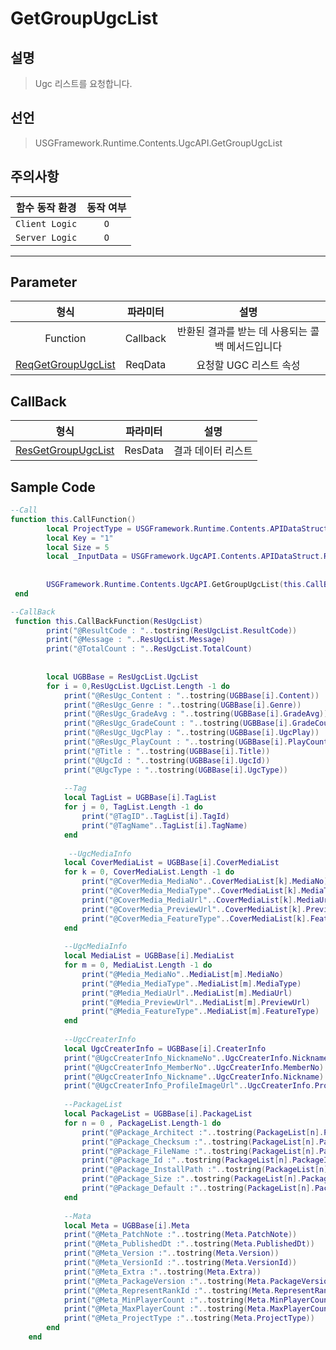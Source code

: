 # GetGroupUgcList
## 설명
> Ugc 리스트를 요청합니다.
## 선언
> USGFramework.Runtime.Contents.UgcAPI.GetGroupUgcList
## 주의사항
|    **함수 동작 환경**    | **동작 여부** |
|:------------------:|:---------:|
| ```Client Logic``` |  ```O```  |
| ```Server Logic``` |  ```O```  |
---
## Parameter
|                   **형식**                    | **파라미터** |           **설명**            |
|:-------------------------------------------:|:--------:|:---------------------------:|
|                  Function                   | Callback | 반환된 결과를 받는 데 사용되는 콜백 메서드입니다 |
| [ReqGetGroupUgcList](ReqGetGroupUgcList.md) | ReqData  |       요청할 UGC 리스트 속성        |
## CallBack
|                   **형식**                    | **파라미터** |   **설명**    |
|:-------------------------------------------:|:--------:|:-----------:|
| [ResGetGroupUgcList](ResGetGroupUgcList.md) | ResData  | 	결과 데이터 리스트 |

## Sample Code
```lua
--Call
function this.CallFunction()
        local ProjectType = USGFramework.Runtime.Contents.APIDataStruct.UGCProjectType.VulcanusPro
        local Key = "1"
        local Size = 5
        local _InputData = USGFramework.UgcAPI.Contents.APIDataStruct.ReqGetGroupUgcList.New(ProjectType,Key,Size)
 
 
        USGFramework.Runtime.Contents.UgcAPI.GetGroupUgcList(this.CallBackFunction,_InputData)
 end
```

```lua
--CallBack
 function this.CallBackFunction(ResUgcList)
        print("@ResultCode : "..tostring(ResUgcList.ResultCode))
        print("@Message : "..ResUgcList.Message)
        print("@TotalCount : "..ResUgcList.TotalCount)
 
 
        local UGBBase = ResUgcList.UgcList
        for i = 0,ResUgcList.UgcList.Length -1 do
            print("@ResUgc_Content : "..tostring(UGBBase[i].Content))
            print("@ResUgc_Genre : "..tostring(UGBBase[i].Genre))
            print("@ResUgc_GradeAvg : "..tostring(UGBBase[i].GradeAvg))
            print("@ResUgc_GradeCount : "..tostring(UGBBase[i].GradeCount))
            print("@ResUgc_UgcPlay : "..tostring(UGBBase[i].UgcPlay))
            print("@ResUgc_PlayCount : "..tostring(UGBBase[i].PlayCount))
            print("@Title : "..tostring(UGBBase[i].Title))
            print("@UgcId : "..tostring(UGBBase[i].UgcId))
            print("@UgcType : "..tostring(UGBBase[i].UgcType))
 
            --Tag
            local TagList = UGBBase[i].TagList
            for j = 0, TagList.Length -1 do
                print("@TagID"..TagList[i].TagId)
                print("@TagName"..TagList[i].TagName)
            end
 
             --UgcMediaInfo
            local CoverMediaList = UGBBase[i].CoverMediaList
            for k = 0, CoverMediaList.Length -1 do
                print("@CoverMedia_MediaNo"..CoverMediaList[k].MediaNo)
                print("@CoverMedia_MediaType"..CoverMediaList[k].MediaType)
                print("@CoverMedia_MediaUrl"..CoverMediaList[k].MediaUrl)
                print("@CoverMedia_PreviewUrl"..CoverMediaList[k].PreviewUrl)
                print("@CoverMedia_FeatureType"..CoverMediaList[k].FeatureType)
            end
 
            --UgcMediaInfo
            local MediaList = UGBBase[i].MediaList
            for m = 0, MediaList.Length -1 do
                print("@Media_MediaNo"..MediaList[m].MediaNo)
                print("@Media_MediaType"..MediaList[m].MediaType)
                print("@Media_MediaUrl"..MediaList[m].MediaUrl)
                print("@Media_PreviewUrl"..MediaList[m].PreviewUrl)
                print("@Media_FeatureType"..MediaList[m].FeatureType)
            end
 
            --UgcCreaterInfo
            local UgcCreaterInfo = UGBBase[i].CreaterInfo
            print("@UgcCreaterInfo_NicknameNo"..UgcCreaterInfo.NicknameNo)
            print("@UgcCreaterInfo_MemberNo"..UgcCreaterInfo.MemberNo)
            print("@UgcCreaterInfo_Nickname"..UgcCreaterInfo.Nickname)
            print("@UgcCreaterInfo_ProfileImageUrl"..UgcCreaterInfo.ProfileImageUrl)
 
            --PackageList
            local PackageList = UGBBase[i].PackageList
            for n = 0 , PackageList.Length-1 do
                print("@Package_Architect :"..tostring(PackageList[n].PackageArchitect))
                print("@Package_Checksum :"..tostring(PackageList[n].PackageChecksum))
                print("@Package_FileName :"..tostring(PackageList[n].PackageFileName))
                print("@Package_Id :"..tostring(PackageList[n].PackageId))
                print("@Package_InstallPath :"..tostring(PackageList[n].PackageInstallPath))
                print("@Package_Size :"..tostring(PackageList[n].PackageSize))
                print("@Package_Default :"..tostring(PackageList[n].PackageDefault))
            end
 
            --Mata
            local Meta = UGBBase[i].Meta
            print("@Meta_PatchNote :"..tostring(Meta.PatchNote))
            print("@Meta_PublishedDt :"..tostring(Meta.PublishedDt))
            print("@Meta_Version :"..tostring(Meta.Version))
            print("@Meta_VersionId :"..tostring(Meta.VersionId))
            print("@Meta_Extra :"..tostring(Meta.Extra))
            print("@Meta_PackageVersion :"..tostring(Meta.PackageVersion))
            print("@Meta_RepresentRankId :"..tostring(Meta.RepresentRankId))
            print("@Meta_MinPlayerCount :"..tostring(Meta.MinPlayerCount))
            print("@Meta_MaxPlayerCount :"..tostring(Meta.MaxPlayerCount))
            print("@Meta_ProjectType :"..tostring(Meta.ProjectType))
        end
    end
```
